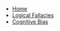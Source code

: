 <!-- docs/_sidebar.md -->

* [Home](/)
* [Logical Fallacies](logical-fallacy.md)
* [Cognitive Bias](cognitive-bias.md)